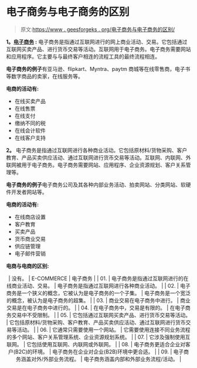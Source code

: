 # 电子商务与电子商务的区别

> 原文:[https://www . geesforgeks . org/电子商务与电子商务的区别/](https://www.geeksforgeeks.org/difference-between-e-commerce-and-e-business/)

**1。[电子商务](https://www.geeksforgeeks.org/e-commerce/) :**
电子商务是指通过互联网进行的网上商业活动、交易。它包括通过互联网买卖产品、进行货币交易等活动。互联网用于电子商务。电子商务需要网站和应用程序。它主要与与最终客户相连的流程工具的最终流程相连。

**电子商务的例子**有亚马逊、flipkart、Myntra、paytm 商城等在线零售商，电子书等数字商品的卖家，在线服务等。

**电商的活动有:**

*   在线买卖产品
*   在线售票
*   在线支付
*   缴纳不同的税
*   在线会计软件
*   在线客户支持

**2。**
电子商务是指通过互联网进行各种商业活动。它包括原材料/货物采购、客户教育、产品买卖供应活动、通过互联网进行货币交易等活动。互联网、内联网、外联网被用于电子商务。电子商务需要网站、应用程序、企业资源规划、客户关系管理等。

**电子商务的例子**电子商务公司及其各种内部业务活动、拍卖网站、分类网站、软硬件开发者网站等。

**电商的活动有:**

*   在线商店设置
*   客户教育
*   买卖产品
*   货币商业交易
*   供应链管理
*   电子邮件营销

**电商与电商的区别:**

<center>

| 没有。 | E-COMMERCE | 电子商务 |
| 01. | 电子商务是指通过互联网进行的在线商业活动、交易。 | 电子商务是指通过互联网进行各种商业活动。 |
| 02. | 电子商务是一个狭义的概念，它被认为是电子商务的一个子集。 | 电子商务是一个宽泛的概念，被认为是电子商务的超集。 |
| 03. | 商业交易在电子商务中进行。 | 商业交易是在电子商务中进行的。 |
| 04. | 在电子商务中，交易是有限的。 | 在电子商务交易中不受限制。 |
| 05. | 它包括通过互联网买卖产品、进行货币交易等活动。 | 它包括原材料/货物采购、客户教育、产品买卖供应活动、通过互联网进行货币交易等活动。 |
| 06. | 它通常只需要使用一个网站。 | 它需要使用连接不同业务流程的多个网站、客户关系管理系统、企业资源规划系统。 |
| 07. | 它涉及强制使用互联网。 | 它包括使用互联网、内联网或外联网。 |
| 08. | 电子商务更适合企业对客户(B2C)的环境。 | 电子商务在企业对企业(B2B)环境中更合适。 |
| 09. | 电子商务涵盖对外/外部业务流程。 | 电子商务涵盖内部和外部业务流程/活动。 |

</center>